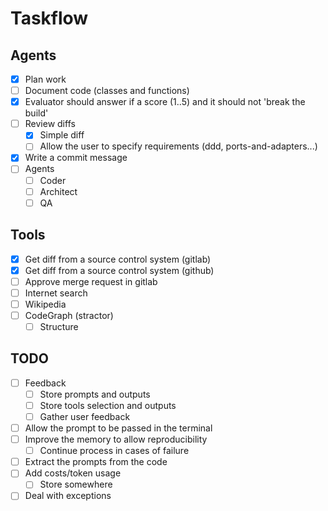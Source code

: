 # Taskflow

## Agents
- [x] Plan work
- [ ] Document code (classes and functions)
- [x] Evaluator should answer if a score (1..5) and it should not 'break the build'
- [ ] Review diffs
    - [x] Simple diff
    - [ ] Allow the user to specify requirements (ddd, ports-and-adapters...)
- [x] Write a commit message
- [ ] Agents
    - [ ] Coder
    - [ ] Architect
    - [ ] QA

## Tools
- [x] Get diff from a source control system (gitlab)
- [x] Get diff from a source control system (github)
- [ ] Approve merge request in gitlab
- [ ] Internet search
- [ ] Wikipedia
- [ ] CodeGraph (stractor)
    - [ ] Structure

## TODO
- [ ] Feedback
    - [ ] Store prompts and outputs
    - [ ] Store tools selection and outputs
    - [ ] Gather user feedback
- [ ] Allow the prompt to be passed in the terminal
- [ ] Improve the memory to allow reproducibility
    - [ ] Continue process in cases of failure
- [ ] Extract the prompts from the code
- [ ] Add costs/token usage
    - [ ] Store somewhere
- [ ] Deal with exceptions
